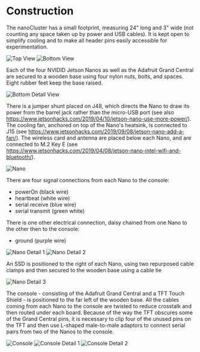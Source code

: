 # Construction
The nanoCluster has a small footprint, measuring 24" long and 3" wide (not counting any space taken up by power and USB cables). It is kept open to simplify cooling and to make all header pins easily accessible for experimentation.

<img src="/Documentation/Images/top.jpg" alt="Top View">
<img src="/Documentation/Images/bottom.jpg" alt="Bottom View">

Each of the four NVIDID Jetson Nanos as well as the Adafruit Grand Central are secured to a wooden base using four nylon nuts, bolts, and spaces. Eight rubber feet keep the base raised.

<img src="/Documentation/Images/bottom detail.jpg" alt="Bottom Detail View">

There is a jumper shunt placed on J48, which directs the Nano to draw its power from the barrel jack rather than the micro-USB port (see also https://www.jetsonhacks.com/2019/04/10/jetson-nano-use-more-power/). The cooling fan, anchored on top of the Nano's heatsink, is connected to J15 (see https://www.jetsonhacks.com/2019/09/08/jetson-nano-add-a-fan/). The wireless card and antenna are placed below each Nano, and are connected to M.2 Key E (see https://www.jetsonhacks.com/2019/04/08/jetson-nano-intel-wifi-and-bluetooth/).

<img src="/Documentation/Images/nano.jpg" alt="Nano">

There are four signal connections from each Nano to the console:
* powerOn (black wire)
* heartbeat (white wire)
* serial receive (blue wire)
* serial transmit (green white)

There is one other electrical connection, daisy chained from one Nano to the other then to the console:
* ground (purple wire)

<img src="/Documentation/Images/nano detail 1.jpg" alt="Nano Detail 1">
<img src="/Documentation/Images/nano detail 2.jpg" alt="Nano Detail 2">

An SSD is positioned to the right of each Nano, using two repurposed cable clamps and then secured to the wooden base using a cable tie

<img src="/Documentation/Images/nano detail 3.jpg" alt="Nano Detail 3">

The console - consisting of the Adafruit Grand Central and a TFT Touch Shield - is positioned to the far left of the wooden base. All the cables coming from each Nano to the console are twisted to reduce crosstalk and then routed under each board. Because of the way the TFT obscures some of the Grand Central pins, it is necessary to clip four of the unused pins on the TFT and then use L-shaped male-to-male adaptors to connect serial pairs from two of the Nanos to the console.

<img src="/Documentation/Images/console.jpg" alt="Console">
<img src="/Documentation/Images/console detail 1.jpg" alt="Console Detail 1">
<img src="/Documentation/Images/console detail 2.jpg" alt="Console Detail 2">
